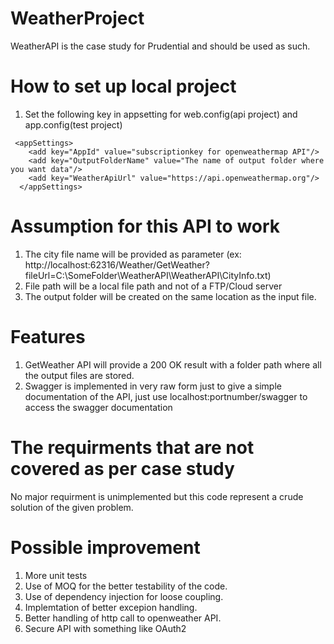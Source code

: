 # WeatherProject
WeatherAPI is the case study for Prudential and should be used as such.

# How to set up local project
1. Set the following key in appsetting for web.config(api project) and app.config(test project)
```
 <appSettings>
    <add key="AppId" value="subscriptionkey for openweathermap API"/>
    <add key="OutputFolderName" value="The name of output folder where you want data"/>
    <add key="WeatherApiUrl" value="https://api.openweathermap.org"/>
  </appSettings>
```
# Assumption for this API to work
1. The city file name will be provided as parameter (ex: http://localhost:62316/Weather/GetWeather?fileUrl=C:\SomeFolder\WeatherAPI\WeatherAPI\CityInfo.txt)
2. File path will be a local file path and not of a FTP/Cloud server
3. The output folder will be created on the same location as the input file.

# Features
1. GetWeather API will provide a 200 OK result with a folder path where all the output files are stored.
2. Swagger is implemented in very raw form just to give a simple documentation of the API, just use localhost:portnumber/swagger to access the swagger documentation

# The requirments that are not covered as per case study
No major requirment is unimplemented but this code represent a crude solution of the given problem.

# Possible improvement
1. More unit tests 
2. Use of MOQ for the better testability of the code.
3. Use of dependency injection for loose coupling.
4. Implemtation of better excepion handling.
5. Better handling of http call to openweather API.
6. Secure API with something like OAuth2
